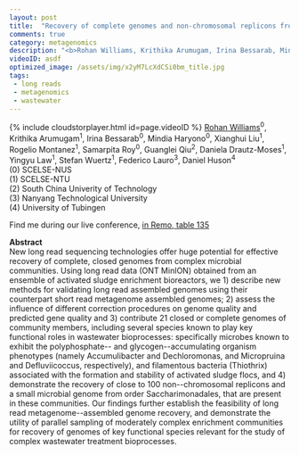 ```yaml
---
layout: post
title:  "Recovery of complete genomes and non-chromosomal replicons from activated sludge enrichment microbial communities using Nanopore long read metagenome sequencing"
comments: true
category: metagenomics
description: "<b>Rohan Williams, Krithika Arumugam, Irina Bessarab, Mindia Haryono, Xianghui Liu, Rogelio Montanez, Samarpita Roy, Guanglei Qiu, Daniela Drautz-Moses, Yingyu Law, Stefan Wuertz, Federico Lauro, Daniel Huson</b><br/>New long read sequencing technologies offer huge p..."
videoID: asdf
optimized_image: /assets/img/x2yM7LcXdCSi0bm_title.jpg
tags:
 - long reads
 - metagenomics
 - wastewater
---
```

{% include cloudstorplayer.html id=page.videoID %}
<u>Rohan Williams</u><sup>0</sup>, Krithika Arumugam<sup>1</sup>, Irina Bessarab<sup>0</sup>, Mindia Haryono<sup>0</sup>, Xianghui Liu<sup>1</sup>, Rogelio Montanez<sup>1</sup>, Samarpita Roy<sup>0</sup>, Guanglei Qiu<sup>2</sup>, Daniela Drautz-Moses<sup>1</sup>, Yingyu Law<sup>1</sup>, Stefan Wuertz<sup>1</sup>, Federico Lauro<sup>3</sup>, Daniel Huson<sup>4</sup><br/>
\(0\) SCELSE-NUS<br/>
\(1\) SCELSE-NTU<br/>
\(2\) South China Univerity of Technology<br/>
\(3\) Nanyang Technological University<br/>
\(4\) University of Tubingen

Find me during our live conference, [in Remo, table 135](https://remo.co)

<b>Abstract</b><br/>
New long read sequencing technologies offer huge potential for effective recovery of complete, closed genomes from complex microbial communities. Using long read data \(ONT MinION\) obtained from an ensemble of activated sludge enrichment bioreactors, we 1\) describe new methods for validating long read assembled genomes using their counterpart short read metagenome assembled genomes; 2\) assess the influence of different correction procedures on genome quality and predicted gene quality and 3\) contribute 21 closed or complete genomes of community members, including several species known to play key functional roles in wastewater bioprocesses: specifically microbes known to exhibit the polyphosphate-- and glycogen--accumulating organism phenotypes \(namely Accumulibacter and Dechloromonas, and Micropruina and Defluviicoccus, respectively\), and filamentous bacteria \(Thiothrix\) associated with the formation and stability of activated sludge flocs, and 4\) demonstrate the recovery of close to 100 non--chromosomal replicons and a small microbial genome from order Saccharimonadales, that are present in these communities. Our findings further establish the feasibility of long read metagenome--assembled genome recovery, and demonstrate the utility of parallel sampling of moderately complex enrichment communities for recovery of genomes of key functional species relevant for the study of complex wastewater treatment bioprocesses.

